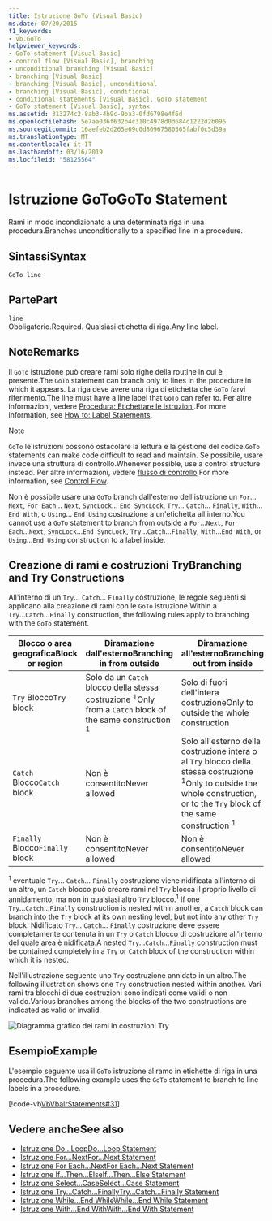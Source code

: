 ```yaml
---
title: Istruzione GoTo (Visual Basic)
ms.date: 07/20/2015
f1_keywords:
- vb.GoTo
helpviewer_keywords:
- GoTo statement [Visual Basic]
- control flow [Visual Basic], branching
- unconditional branching [Visual Basic]
- branching [Visual Basic]
- branching [Visual Basic], unconditional
- branching [Visual Basic], conditional
- conditional statements [Visual Basic], GoTo statement
- GoTo statement [Visual Basic], syntax
ms.assetid: 313274c2-8ab3-4b9c-9ba3-0fd6798e4f6d
ms.openlocfilehash: 5e7aa036f632b4c310c4978d0d684c1222d2b096
ms.sourcegitcommit: 16aefeb2d265e69c0d80967580365fabf0c5d39a
ms.translationtype: MT
ms.contentlocale: it-IT
ms.lasthandoff: 03/16/2019
ms.locfileid: "58125564"
---
```

# <a name="goto-statement"></a><span data-ttu-id="9d879-102">Istruzione GoTo</span><span class="sxs-lookup"><span data-stu-id="9d879-102">GoTo Statement</span></span>
<span data-ttu-id="9d879-103">Rami in modo incondizionato a una determinata riga in una procedura.</span><span class="sxs-lookup"><span data-stu-id="9d879-103">Branches unconditionally to a specified line in a procedure.</span></span>  
  
## <a name="syntax"></a><span data-ttu-id="9d879-104">Sintassi</span><span class="sxs-lookup"><span data-stu-id="9d879-104">Syntax</span></span>  
  
```  
GoTo line  
```  
  
## <a name="part"></a><span data-ttu-id="9d879-105">Parte</span><span class="sxs-lookup"><span data-stu-id="9d879-105">Part</span></span>  
 `line`  
 <span data-ttu-id="9d879-106">Obbligatorio.</span><span class="sxs-lookup"><span data-stu-id="9d879-106">Required.</span></span> <span data-ttu-id="9d879-107">Qualsiasi etichetta di riga.</span><span class="sxs-lookup"><span data-stu-id="9d879-107">Any line label.</span></span>  
  
## <a name="remarks"></a><span data-ttu-id="9d879-108">Note</span><span class="sxs-lookup"><span data-stu-id="9d879-108">Remarks</span></span>  
 <span data-ttu-id="9d879-109">Il `GoTo` istruzione può creare rami solo righe della routine in cui è presente.</span><span class="sxs-lookup"><span data-stu-id="9d879-109">The `GoTo` statement can branch only to lines in the procedure in which it appears.</span></span> <span data-ttu-id="9d879-110">La riga deve avere una riga di etichetta che `GoTo` farvi riferimento.</span><span class="sxs-lookup"><span data-stu-id="9d879-110">The line must have a line label that `GoTo` can refer to.</span></span> <span data-ttu-id="9d879-111">Per altre informazioni, vedere [Procedura: Etichettare le istruzioni](../../../visual-basic/programming-guide/program-structure/how-to-label-statements.md).</span><span class="sxs-lookup"><span data-stu-id="9d879-111">For more information, see [How to: Label Statements](../../../visual-basic/programming-guide/program-structure/how-to-label-statements.md).</span></span>  
  
> [!NOTE]
>  <span data-ttu-id="9d879-112">`GoTo` le istruzioni possono ostacolare la lettura e la gestione del codice.</span><span class="sxs-lookup"><span data-stu-id="9d879-112">`GoTo` statements can make code difficult to read and maintain.</span></span> <span data-ttu-id="9d879-113">Se possibile, usare invece una struttura di controllo.</span><span class="sxs-lookup"><span data-stu-id="9d879-113">Whenever possible, use a control structure instead.</span></span> <span data-ttu-id="9d879-114">Per altre informazioni, vedere [flusso di controllo](../../../visual-basic/programming-guide/language-features/control-flow/index.md).</span><span class="sxs-lookup"><span data-stu-id="9d879-114">For more information, see [Control Flow](../../../visual-basic/programming-guide/language-features/control-flow/index.md).</span></span>  
  
 <span data-ttu-id="9d879-115">Non è possibile usare una `GoTo` branch dall'esterno dell'istruzione un `For`... `Next`, `For Each`... `Next`, `SyncLock`... `End SyncLock`, `Try`... `Catch`... `Finally`, `With`... `End With`, o `Using`... `End Using` costruzione a un'etichetta all'interno.</span><span class="sxs-lookup"><span data-stu-id="9d879-115">You cannot use a `GoTo` statement to branch from outside a `For`...`Next`, `For Each`...`Next`, `SyncLock`...`End SyncLock`, `Try`...`Catch`...`Finally`, `With`...`End With`, or `Using`...`End Using` construction to a label inside.</span></span>  
  
## <a name="branching-and-try-constructions"></a><span data-ttu-id="9d879-116">Creazione di rami e costruzioni Try</span><span class="sxs-lookup"><span data-stu-id="9d879-116">Branching and Try Constructions</span></span>  
 <span data-ttu-id="9d879-117">All'interno di un `Try`... `Catch`... `Finally` costruzione, le regole seguenti si applicano alla creazione di rami con le `GoTo` istruzione.</span><span class="sxs-lookup"><span data-stu-id="9d879-117">Within a `Try`...`Catch`...`Finally` construction, the following rules apply to branching with the `GoTo` statement.</span></span>  
  
|<span data-ttu-id="9d879-118">Blocco o area geografica</span><span class="sxs-lookup"><span data-stu-id="9d879-118">Block or region</span></span>|<span data-ttu-id="9d879-119">Diramazione dall'esterno</span><span class="sxs-lookup"><span data-stu-id="9d879-119">Branching in from outside</span></span>|<span data-ttu-id="9d879-120">Diramazione all'esterno</span><span class="sxs-lookup"><span data-stu-id="9d879-120">Branching out from inside</span></span>|  
|---------------------|-------------------------------|-------------------------------|  
|<span data-ttu-id="9d879-121">`Try` Blocco</span><span class="sxs-lookup"><span data-stu-id="9d879-121">`Try` block</span></span>|<span data-ttu-id="9d879-122">Solo da un `Catch` blocco della stessa costruzione <sup>1</sup></span><span class="sxs-lookup"><span data-stu-id="9d879-122">Only from a `Catch` block of the same construction <sup>1</sup></span></span>|<span data-ttu-id="9d879-123">Solo di fuori dell'intera costruzione</span><span class="sxs-lookup"><span data-stu-id="9d879-123">Only to outside the whole construction</span></span>|  
|<span data-ttu-id="9d879-124">`Catch` Blocco</span><span class="sxs-lookup"><span data-stu-id="9d879-124">`Catch` block</span></span>|<span data-ttu-id="9d879-125">Non è consentito</span><span class="sxs-lookup"><span data-stu-id="9d879-125">Never allowed</span></span>|<span data-ttu-id="9d879-126">Solo all'esterno della costruzione intera o al `Try` blocco della stessa costruzione <sup>1</sup></span><span class="sxs-lookup"><span data-stu-id="9d879-126">Only to outside the whole construction, or to the `Try` block of the same construction <sup>1</sup></span></span>|  
|<span data-ttu-id="9d879-127">`Finally` Blocco</span><span class="sxs-lookup"><span data-stu-id="9d879-127">`Finally` block</span></span>|<span data-ttu-id="9d879-128">Non è consentito</span><span class="sxs-lookup"><span data-stu-id="9d879-128">Never allowed</span></span>|<span data-ttu-id="9d879-129">Non è consentito</span><span class="sxs-lookup"><span data-stu-id="9d879-129">Never allowed</span></span>|  
  
 <span data-ttu-id="9d879-130"><sup>1</sup> eventuale `Try`... `Catch`... `Finally` costruzione viene nidificata all'interno di un altro, un `Catch` blocco può creare rami nel `Try` blocca il proprio livello di annidamento, ma non in qualsiasi altro `Try` blocco.</span><span class="sxs-lookup"><span data-stu-id="9d879-130"><sup>1</sup> If one `Try`...`Catch`...`Finally` construction is nested within another, a `Catch` block can branch into the `Try` block at its own nesting level, but not into any other `Try` block.</span></span> <span data-ttu-id="9d879-131">Nidificato `Try`... `Catch`... `Finally` costruzione deve essere completamente contenuta in un `Try` o `Catch` blocco di costruzione all'interno del quale area è nidificata.</span><span class="sxs-lookup"><span data-stu-id="9d879-131">A nested `Try`...`Catch`...`Finally` construction must be contained completely in a `Try` or `Catch` block of the construction within which it is nested.</span></span>  
  
 <span data-ttu-id="9d879-132">Nell'illustrazione seguente uno `Try` costruzione annidato in un altro.</span><span class="sxs-lookup"><span data-stu-id="9d879-132">The following illustration shows one `Try` construction nested within another.</span></span> <span data-ttu-id="9d879-133">Vari rami tra blocchi di due costruzioni sono indicati come validi o non valido.</span><span class="sxs-lookup"><span data-stu-id="9d879-133">Various branches among the blocks of the two constructions are indicated as valid or invalid.</span></span>  
  
 ![Diagramma grafico dei rami in costruzioni Try](./media/goto-statement/try-construction-branching.gif)  
  
## <a name="example"></a><span data-ttu-id="9d879-135">Esempio</span><span class="sxs-lookup"><span data-stu-id="9d879-135">Example</span></span>  
 <span data-ttu-id="9d879-136">L'esempio seguente usa il `GoTo` istruzione al ramo in etichette di riga in una procedura.</span><span class="sxs-lookup"><span data-stu-id="9d879-136">The following example uses the `GoTo` statement to branch to line labels in a procedure.</span></span>  
  
 [!code-vb[VbVbalrStatements#31](~/samples/snippets/visualbasic/VS_Snippets_VBCSharp/VbVbalrStatements/VB/Class1.vb#31)]  
  
## <a name="see-also"></a><span data-ttu-id="9d879-137">Vedere anche</span><span class="sxs-lookup"><span data-stu-id="9d879-137">See also</span></span>
- [<span data-ttu-id="9d879-138">Istruzione Do...Loop</span><span class="sxs-lookup"><span data-stu-id="9d879-138">Do...Loop Statement</span></span>](../../../visual-basic/language-reference/statements/do-loop-statement.md)
- [<span data-ttu-id="9d879-139">Istruzione For...Next</span><span class="sxs-lookup"><span data-stu-id="9d879-139">For...Next Statement</span></span>](../../../visual-basic/language-reference/statements/for-next-statement.md)
- [<span data-ttu-id="9d879-140">Istruzione For Each...Next</span><span class="sxs-lookup"><span data-stu-id="9d879-140">For Each...Next Statement</span></span>](../../../visual-basic/language-reference/statements/for-each-next-statement.md)
- [<span data-ttu-id="9d879-141">Istruzione If...Then...Else</span><span class="sxs-lookup"><span data-stu-id="9d879-141">If...Then...Else Statement</span></span>](../../../visual-basic/language-reference/statements/if-then-else-statement.md)
- [<span data-ttu-id="9d879-142">Istruzione Select...Case</span><span class="sxs-lookup"><span data-stu-id="9d879-142">Select...Case Statement</span></span>](../../../visual-basic/language-reference/statements/select-case-statement.md)
- [<span data-ttu-id="9d879-143">Istruzione Try...Catch...Finally</span><span class="sxs-lookup"><span data-stu-id="9d879-143">Try...Catch...Finally Statement</span></span>](../../../visual-basic/language-reference/statements/try-catch-finally-statement.md)
- [<span data-ttu-id="9d879-144">Istruzione While...End While</span><span class="sxs-lookup"><span data-stu-id="9d879-144">While...End While Statement</span></span>](../../../visual-basic/language-reference/statements/while-end-while-statement.md)
- [<span data-ttu-id="9d879-145">Istruzione With...End With</span><span class="sxs-lookup"><span data-stu-id="9d879-145">With...End With Statement</span></span>](../../../visual-basic/language-reference/statements/with-end-with-statement.md)
